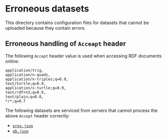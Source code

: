 # Erroneous datasets

This directory contains configuration files for datasets that cannot
be uploaded because they contain errors.

## Erroneous handling of `Acceapt` header

The following `Accept` header value is used when accessing RDF documents online:

```
application/trig,
application/n-quads,
application/n-triples;q=0.9,
text/turtle;q=0.9,
application/x-turtle;q=0.9,
text/rdf+n3;q=0.9,
text/plain;q=0.8,
*/*;q=0.7
```

The following datasets are serviced from servers that cannot process
the above `Accept` header correctly:

  - [`prov.json`](prov.json)
  - [`qb.json`](qb.json)
